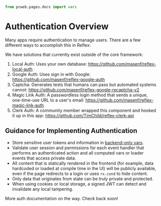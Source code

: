 ```python exec
from pcweb.pages.docs import vars
```

# Authentication Overview

Many apps require authentication to manage users. There are a few different ways to accomplish this in Reflex:

We have solutions that currently exist outside of the core framework:

1. Local Auth: Uses your own database: https://github.com/masenf/reflex-local-auth
2. Google Auth: Uses sign in with Google: https://github.com/masenf/reflex-google-auth
3. Captcha: Generates tests that humans can pass but automated systems cannot: https://github.com/masenf/reflex-google-recaptcha-v2
4. Magic Link Auth: A passwordless login method that sends a unique, one-time-use URL to a user's email: https://github.com/masenf/reflex-magic-link-auth
5. Clerk Auth: A community member wrapped this component and hooked it up in this app: https://github.com/TimChild/reflex-clerk-api

## Guidance for Implementing Authentication

- Store sensitive user tokens and information in [backend-only vars]({vars.base_vars.path}#backend-only-vars).
- Validate user session and permissions for each event handler that performs an authenticated action and all computed vars or loader events that access private data.
- All content that is statically rendered in the frontend (for example, data hardcoded or loaded at compile time in the UI) will be publicly available, even if the page redirects to a login or uses `rx.cond` to hide content.
- Only data that originates from state can be truly private and protected.
- When using cookies or local storage, a signed JWT can detect and invalidate any local tampering.

More auth documentation on the way. Check back soon!
